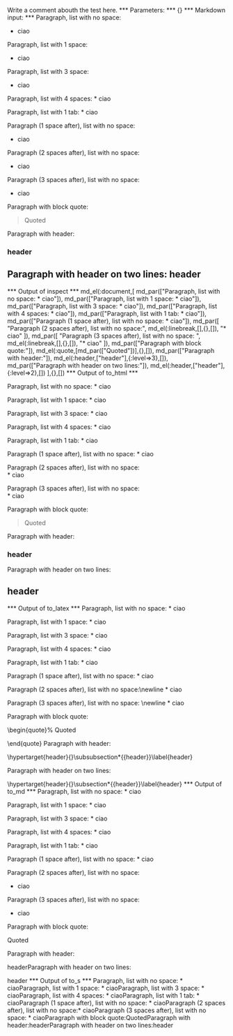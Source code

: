 Write a comment abouth the test here.
*** Parameters: ***
{}
*** Markdown input: ***
Paragraph, list with no space:
* ciao

Paragraph, list with 1 space:
 * ciao

Paragraph, list with 3 space:
   * ciao

Paragraph, list with 4 spaces:
    * ciao

Paragraph, list with 1 tab:
	* ciao

Paragraph (1 space after), list with no space: 
* ciao

Paragraph (2 spaces after), list with no space:  
* ciao

Paragraph (3 spaces after), list with no space:   
* ciao

Paragraph with block quote:
> Quoted

Paragraph with header:
### header ###

Paragraph with header on two lines:
header
------

*** Output of inspect ***
md_el(:document,[
	md_par(["Paragraph, list with no space: * ciao"]),
	md_par(["Paragraph, list with 1 space: * ciao"]),
	md_par(["Paragraph, list with 3 space: * ciao"]),
	md_par(["Paragraph, list with 4 spaces: * ciao"]),
	md_par(["Paragraph, list with 1 tab: * ciao"]),
	md_par(["Paragraph (1 space after), list with no space: * ciao"]),
	md_par([
		"Paragraph (2 spaces after), list with no space:",
		md_el(:linebreak,[],{},[]),
		"* ciao"
	]),
	md_par([
		"Paragraph (3 spaces after), list with no space: ",
		md_el(:linebreak,[],{},[]),
		"* ciao"
	]),
	md_par(["Paragraph with block quote:"]),
	md_el(:quote,[md_par(["Quoted"])],{},[]),
	md_par(["Paragraph with header:"]),
	md_el(:header,["header"],{:level=>3},[]),
	md_par(["Paragraph with header on two lines:"]),
	md_el(:header,["header"],{:level=>2},[])
],{},[])
*** Output of to_html ***
<p>Paragraph, list with no space: * ciao</p>

<p>Paragraph, list with 1 space: * ciao</p>

<p>Paragraph, list with 3 space: * ciao</p>

<p>Paragraph, list with 4 spaces: * ciao</p>

<p>Paragraph, list with 1 tab: * ciao</p>

<p>Paragraph (1 space after), list with no space: * ciao</p>

<p>Paragraph (2 spaces after), list with no space:<br />* ciao</p>

<p>Paragraph (3 spaces after), list with no space: <br />* ciao</p>

<p>Paragraph with block quote:</p>

<blockquote>
<p>Quoted</p>
</blockquote>

<p>Paragraph with header:</p>

<h3 id='header'>header</h3>

<p>Paragraph with header on two lines:</p>

<h2 id='header'>header</h2>
*** Output of to_latex ***
Paragraph, list with no space: * ciao

Paragraph, list with 1 space: * ciao

Paragraph, list with 3 space: * ciao

Paragraph, list with 4 spaces: * ciao

Paragraph, list with 1 tab: * ciao

Paragraph (1 space after), list with no space: * ciao

Paragraph (2 spaces after), list with no space:\newline * ciao

Paragraph (3 spaces after), list with no space: \newline * ciao

Paragraph with block quote:

\begin{quote}%
Quoted


\end{quote}
Paragraph with header:

\hypertarget{header}{}\subsubsection*{{header}}\label{header}

Paragraph with header on two lines:

\hypertarget{header}{}\subsection*{{header}}\label{header}
*** Output of to_md ***
Paragraph, list with no space: * ciao

Paragraph, list with 1 space: * ciao

Paragraph, list with 3 space: * ciao

Paragraph, list with 4 spaces: * ciao

Paragraph, list with 1 tab: * ciao

Paragraph (1 space after), list with no
space: * ciao

Paragraph (2 spaces after), list with
no space:  
* ciao

Paragraph (3 spaces after), list with
no space:  
* ciao

Paragraph with block quote:

Quoted

Paragraph with header:

headerParagraph with header on two lines:

header
*** Output of to_s ***
Paragraph, list with no space: * ciaoParagraph, list with 1 space: * ciaoParagraph, list with 3 space: * ciaoParagraph, list with 4 spaces: * ciaoParagraph, list with 1 tab: * ciaoParagraph (1 space after), list with no space: * ciaoParagraph (2 spaces after), list with no space:* ciaoParagraph (3 spaces after), list with no space: * ciaoParagraph with block quote:QuotedParagraph with header:headerParagraph with header on two lines:header
